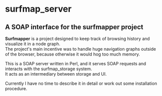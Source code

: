 # surfmap\_server
## A SOAP interface for the surfmapper project

**Surfmapper** is a project designed to keep track of browsing history and visualize it in a node graph.  
The project's main incentive was to handle huge navigation graphs outside of the browser, because otherwise it would hog too much memory.  

This is a SOAP server written in Perl, and it serves SOAP requests and interacts with the surfmap\_storage system.  
It acts as an intermediary between storage and UI.   

Currently I have no time to describe it in detail or work out some installation procedure.

